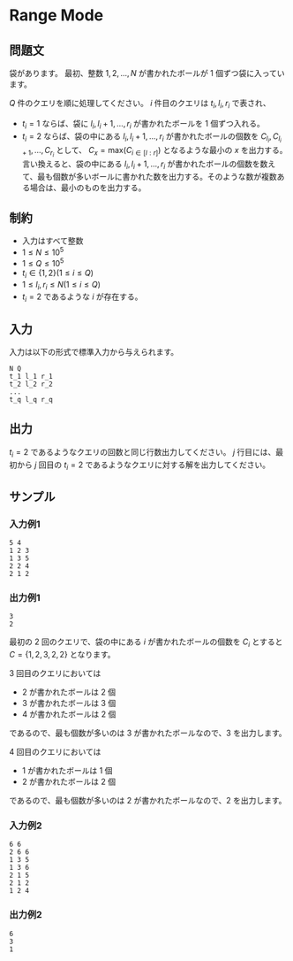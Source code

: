 # Range Mode

## 問題文

袋があります。
最初、整数 $1, 2, \ldots, N$ が書かれたボールが $1$ 個ずつ袋に入っています。

$Q$ 件のクエリを順に処理してください。
$i$ 件目のクエリは $t_i, l_i, r_i$ で表され、

- $t_i = 1$ ならば、袋に $l_i, l_i+1, \ldots, r_i$ が書かれたボールを $1$ 個ずつ入れる。
- $t_i = 2$ ならば、袋の中にある $l_i, l_i+1, \ldots, r_i$ が書かれたボールの個数を $C_{l_i}, C_{l_i+1}, \ldots, C_{r_i}$ として、
$C_x = \mathrm{max}(C_{i \in [l:r]})$ となるような最小の $x$ を出力する。
言い換えると、袋の中にある $l_i, l_i+1, \ldots, r_i$ が書かれたボールの個数を数えて、最も個数が多いボールに書かれた数を出力する。そのような数が複数ある場合は、最小のものを出力する。

## 制約

- 入力はすべて整数
- $1 \leq N \leq 10^5$
- $1 \leq Q \leq 10^5$
- $t_i \in \{1, 2\} (1 \leq i \leq Q)$
- $1 \leq l_i, r_i \leq N (1 \leq i \leq Q)$
- $t_i = 2$ であるような $i$ が存在する。

## 入力

入力は以下の形式で標準入力から与えられます。

```
N Q
t_1 l_1 r_1
t_2 l_2 r_2
...
t_q l_q r_q
```

## 出力

$t_i = 2$ であるようなクエリの回数と同じ行数出力してください。
$j$ 行目には、最初から $j$ 回目の $t_i = 2$ であるようなクエリに対する解を出力してください。

## サンプル

### 入力例1

```
5 4
1 2 3
1 3 5
2 2 4
2 1 2
```

### 出力例1

```
3
2
```

最初の $2$ 回のクエリで、袋の中にある $i$ が書かれたボールの個数を $C_i$ とすると
$C = \{1, 2, 3, 2, 2\}$ となります。

$3$ 回目のクエリにおいては

- $2$ が書かれたボールは $2$ 個
- $3$ が書かれたボールは $3$ 個
- $4$ が書かれたボールは $2$ 個

であるので、最も個数が多いのは $3$ が書かれたボールなので、$3$ を出力します。

$4$ 回目のクエリにおいては

- $1$ が書かれたボールは $1$ 個
- $2$ が書かれたボールは $2$ 個

であるので、最も個数が多いのは $2$ が書かれたボールなので、$2$ を出力します。


### 入力例2

```
6 6
2 6 6
1 3 5
1 3 6
2 1 5
2 1 2
1 2 4
```

### 出力例2

```
6
3
1
```
